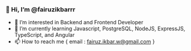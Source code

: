 ### 👋 Hi, I’m @fairuzikbarrr
- 👀 I’m interested in Backend and Frontend Developer
- 🌱 I’m currently learning Javascript, PostgreSQL, NodeJS, ExpressJS, TypeScript, and Angular
- 📫 How to reach me { email : fairuz.ikbar.w@gmail.com }

<!---
fairuzikbarrr/fairuzikbarrr is a ✨ special ✨ repository because its `README.md` (this file) appears on your GitHub profile.
You can click the Preview link to take a look at your changes.
--->
